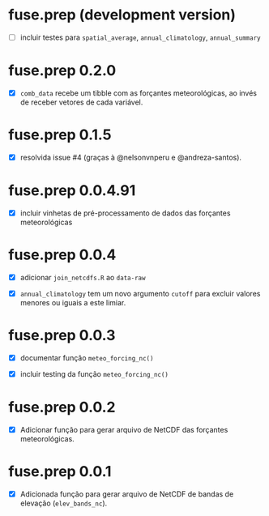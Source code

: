 # fuse.prep (development version)


- [ ] incluir testes para `spatial_average`, `annual_climatology`, `annual_summary`

# fuse.prep 0.2.0

- [x] `comb_data` recebe um tibble com as forçantes meteorológicas, ao invés
de receber vetores de cada variável.

# fuse.prep 0.1.5

- [x] resolvida issue #4  (graças à @nelsonvnperu e @andreza-santos). 

# fuse.prep 0.0.4.91

- [x] incluir vinhetas de pré-processamento de dados das forçantes meteorológicas


# fuse.prep 0.0.4

- [x] adicionar `join_netcdfs.R` ao `data-raw`

- [x] `annual_climatology` tem um novo argumento `cutoff` para excluir valores
menores ou iguais a este limiar.

# fuse.prep 0.0.3

- [x] documentar função `meteo_forcing_nc()`

- [x] incluir testing da função `meteo_forcing_nc()`

# fuse.prep 0.0.2

- [x] Adicionar função para gerar arquivo de NetCDF das forçantes meteorológicas.

# fuse.prep 0.0.1

- [x] Adicionada função para gerar arquivo de NetCDF de bandas de elevação 
(`elev_bands_nc`).
